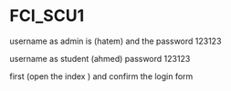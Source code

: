 # FCI_SCU1
username as admin is (hatem)
and the password 123123

username as student (ahmed)
password 123123

first (open the index )
and confirm the login form
